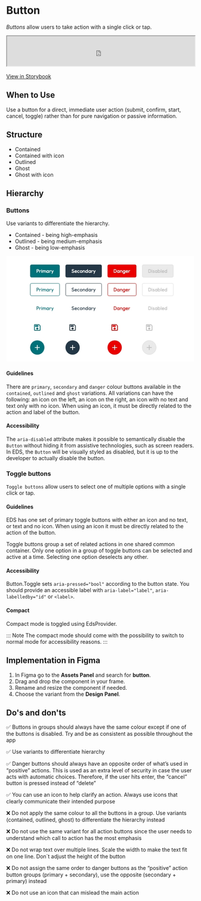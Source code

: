 # Button

_Buttons_ allow users to take action with a single click or tap.

<iframe 
        class="sb-iframe"
        src="
        https://storybook.eds.equinor.com/iframe.html?globals=&args=&id=inputs-button-button--basic
        "
        width="100%"
        height="80"
        frameborder="1"
        ></iframe>

[View in Storybook](https://storybook.eds.equinor.com/?path=/docs/inputs-button-button--docs)

## When to Use

Use a button for a direct, immediate user action (submit, confirm, start, cancel, toggle) rather than for pure navigation or passive information.

## Structure

- Contained
- Contained with icon
- Outlined
- Ghost
- Ghost with icon

## Hierarchy

### Buttons

Use variants to differentiate the hierarchy.

- Contained - being high-emphasis
- Outlined - being medium-emphasis
- Ghost - being low-emphasis

![buttons](../assets/buttons.jpeg)

#### Guidelines

There are `primary`, `secondary` and `danger` colour buttons available in the `contained`, `outlined` and `ghost` variations. All variations can have the following: an icon on the left, an icon on the right, an icon with no text and text only with no icon. When using an icon, it must be directly related to the action and label of the button.

#### Accessibility

The `aria-disabled` attribute makes it possible to semantically disable the `Button` without hiding it from assistive technologies, such as screen readers. In EDS, the `Button` will be visually styled as disabled, but it is up to the developer to actually disable the button.

### Toggle buttons

`Toggle buttons` allow users to select one of multiple options with a single click or tap.

#### Guidelines

EDS has one set of primary toggle buttons with either an icon and no text, or text and no icon. When using an icon it must be directly related to the action of the button.

Toggle buttons group a set of related actions in one shared common container. Only one option in a group of toggle buttons can be selected and active at a time. Selecting one option deselects any other. 

#### Accessibility

Button.Toggle sets `aria-pressed="bool"` according to the button state. You should provide an accessible label with `aria-label="label"`, `aria-labelledby="id"` or `<label>`.

#### Compact

Compact mode is toggled using EdsProvider.

::: Note
The compact mode should come with the possibility to switch to normal mode for accessibility reasons.
:::

## Implementation in Figma

1. In Figma go to the **Assets Panel** and search for **button**.
2. Drag and drop the component in your frame.
3. Rename and resize the component if needed.
4. Choose the variant from the **Design Panel**.

## Do's and don'ts

✅ Buttons in groups should always have the same colour except if one of the buttons is disabled. Try and be as consistent as possible throughout the app

✅ Use variants to differentiate hierarchy

✅ Danger buttons should always have an opposite order of what’s used in “positive” actions. This is used as an extra level of security in case the user acts with automatic choices. Therefore, if the user hits enter, the “cancel” button is pressed instead of “delete”

✅ You can use an icon to help clarify an action. Always use icons that clearly communicate their intended purpose

❌ Do not apply the same colour to all the buttons in a group. Use variants (contained, outlined, ghost) to differentiate the hierarchy instead

❌ Do not use the same variant for all action buttons since the user needs to understand which call to action has the most emphasis

❌ Do not wrap text over multiple lines. Scale the width to make the text fit on one line. Don´t adjust the height of the button

❌ Do not assign the same order to danger buttons as the “positive” action button groups (primary + secondary), use the opposite (secondary + primary) instead

❌ Do not use an icon that can mislead the main action
